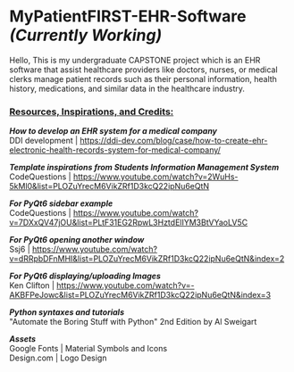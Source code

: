 # MyPatientFIRST-EHR-Software _(Currently Working)_

Hello, This is my undergraduate CAPSTONE project which is an EHR software that assist healthcare providers like doctors, nurses, or medical clerks manage patient records such as their personal information, health history, medications, and similar data in the healthcare industry.

### <ins> **Resources, Inspirations, and Credits:** </ins>

**_How to develop an EHR system for a medical company_** <br>
DDI development | https://ddi-dev.com/blog/case/how-to-create-ehr-electronic-health-records-system-for-medical-company/ <br>

**_Template inspirations from Students Information Management System_** <br>
CodeQuestions | https://www.youtube.com/watch?v=2WuHs-5kMl0&list=PLOZuYrecM6VikZRf1D3kcQ22ipNu6eQtN <br>

**_For PyQt6 sidebar example_** <br>
CodeQuestions | https://www.youtube.com/watch?v=7DXxQV47jOU&list=PLtF31EG2RpwL3HztdElIYM3BtVYaoLV5C <br>

**_For PyQt6 opening another window_** <br>
Ssj6 | https://www.youtube.com/watch?v=dRRpbDFnMHI&list=PLOZuYrecM6VikZRf1D3kcQ22ipNu6eQtN&index=2 <br>

**_For PyQt6 displaying/uploading Images_** <br>
Ken Clifton | https://www.youtube.com/watch?v=-AKBFPeJowc&list=PLOZuYrecM6VikZRf1D3kcQ22ipNu6eQtN&index=3 <br>

**_Python syntaxes and tutorials_** <br>
"Automate the Boring Stuff with Python" 2nd Edition by Al Sweigart <br>

**_Assets_** <br>
Google Fonts | Material Symbols and Icons <br>
Design.com | Logo Design <br>
